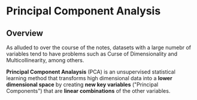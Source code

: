 # **Principal Component Analysis**

## **Overview**

As alluded to over the course of the notes, datasets with a large numebr of variables tend to have problems such as Curse of Dimensionality and Multicollinearity, among others.

**Principal Component Analaysis** (PCA) is an unsupervised statistical learning method that transforms high dimensional data into a **lower dimensional space** by creating **new key variables** ("Principal Components") that are **linear combinations** of the other variables.